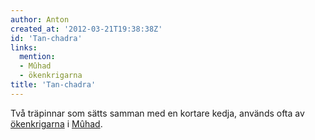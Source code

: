 ```yaml
---
author: Anton
created_at: '2012-03-21T19:38:38Z'
id: 'Tan-chadra'
links:
  mention:
  - Mûhad
  - ökenkrigarna
title: 'Tan-chadra'
---
```


Två träpinnar som sätts samman med en kortare kedja, används ofta av [ökenkrigarna] i [Mûhad].

  [ökenkrigarna]: ökenkrigarna
  [Mûhad]: Mûhad
